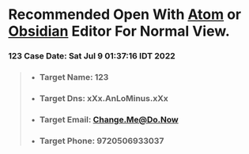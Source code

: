 # Recommended Open With [Atom]() or [Obsidian]() Editor For Normal View.
### 123 Case Date: Sat Jul  9 01:37:16 IDT 2022
> - ### Target Name: 123
> - ### Target Dns: xXx.AnLoMinus.xXx
> - ### Target Email: Change.Me@Do.Now
> - ### Target Phone: 9720506933037
